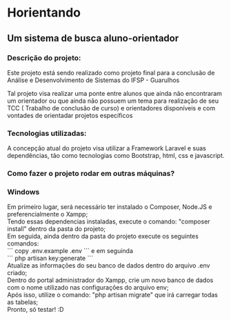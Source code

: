 <h1> Horientando </h1>
<h2> Um sistema de busca aluno-orientador</h2>

<h3>Descrição do projeto:</h3>
<p>
    Este projeto está sendo realizado como projeto final para a conclusão de Análise e Desenvolvimento de Sistemas do IFSP - Guarulhos
</p>
<p>
    Tal projeto visa realizar uma ponte entre alunos que ainda não encontraram um orientador ou que ainda não possuem um tema para realização de seu TCC ( Trabalho de conclusão de curso) e orientadores disponíveis e com vontades de orientadar projetos específicos 
</p>

<h3>Tecnologias utilizadas:</h3>
<p>
    A concepção atual do projeto visa utilizar a Framework Laravel e suas dependências, tão como tecnologias como Bootstrap, html, css e javascript.
</p>

<h3> Como fazer o projeto rodar em outras máquinas?</h3>
<p> 
    <h3> Windows </h3>
    Em primeiro lugar, será necessário ter instalado o Composer, Node.JS e preferencialmente o Xampp;<br>
    Tendo essas dependencias instaladas, execute o comando: "composer install" dentro da pasta do projeto;<br>
    Em seguida, ainda dentro da pasta do projeto execute os seguintes comandos: <br>
    ```
    copy .env.example .env
    ``` 
    e em seguinda<br>
    ```
    php artisan key:generate
    ```
    <br>
    Atualize as informações do seu banco de dados dentro do arquivo .env criado; <br>
    Dentro do portal administrador do Xampp, crie um novo banco de dados com o nome utilizado nas configurações do arquivo env;<br>
    Após isso, utilize o comando: "php artisan migrate" que irá carregar todas as tabelas; <br>
    Pronto, só testar! :D
    </p>
